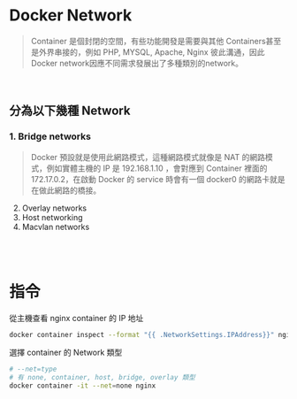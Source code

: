 # Docker Network
>Container 是個封閉的空間，有些功能開發是需要與其他 Containers甚至是外界串接的，例如 PHP, MYSQL, Apache, Nginx 彼此溝通，因此Docker network因應不同需求發展出了多種類別的network。

<br/>

## 分為以下幾種 Network
### 1. Bridge networks
>Docker 預設就是使用此網路模式，這種網路模式就像是 NAT 的網路模式，例如實體主機的 IP 是 192.168.1.10 ，會對應到 Container 裡面的 172.17.0.2，在啟動 Docker 的 service 時會有一個 docker0 的網路卡就是在做此網路的橋接。


2. Overlay networks
3. Host networking
4. Macvlan networks

<br/>

<br/>

# 指令
從主機查看 nginx container 的 IP 地址
```sh
docker container inspect --format "{{ .NetworkSettings.IPAddress}}" nginx
```

選擇 container 的 Network 類型
```sh
# --net=type
# 有 none, container, host, bridge, overlay 類型
docker container -it --net=none nginx
```